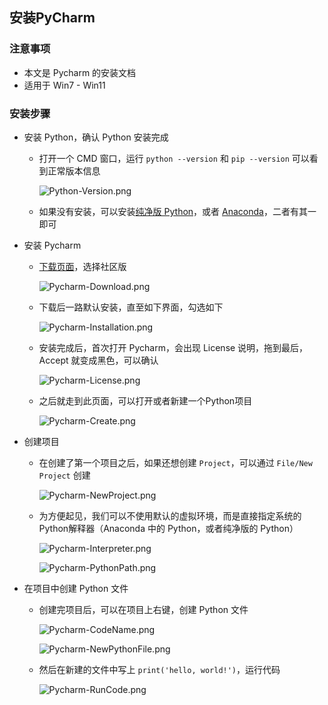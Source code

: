 ## 安装PyCharm

### 注意事项

- 本文是 Pycharm 的安装文档
- 适用于 Win7 - Win11

### 安装步骤

- 安装 Python，确认 Python 安装完成
  - 打开一个 CMD 窗口，运行 `python --version` 和 `pip --version` 可以看到正常版本信息

    ![Python-Version.png](images/9da5527f336948b59f2e5f195552cb61-Python-Version.png)

  - 如果没有安装，可以安装[纯净版 Python](Installation-Python.md)，或者 [Anaconda](Installation-Anaconda.md)，二者有其一即可
- 安装 Pycharm
  - [下载页面](https://www.jetbrains.com/pycharm/download/#section=windows)，选择社区版

    ![Pycharm-Download.png](images/bec937bdec704aee995f610566dcebb0-Pycharm-Download.png)

  - 下载后一路默认安装，直至如下界面，勾选如下

    ![Pycharm-Installation.png](images/bec937bdec704aee995f610566dcebb0-Pycharm-Installation.png)

  - 安装完成后，首次打开 Pycharm，会出现 License 说明，拖到最后，Accept 就变成黑色，可以确认

    ![Pycharm-License.png](images/bec937bdec704aee995f610566dcebb0-Pycharm-License.png)

  - 之后就走到此页面，可以打开或者新建一个Python项目

    ![Pycharm-Create.png](images/bec937bdec704aee995f610566dcebb0-Pycharm-CreateProject.png)

- 创建项目
  - 在创建了第一个项目之后，如果还想创建 `Project`，可以通过 `File/New Project` 创建

    ![Pycharm-NewProject.png](images/bec937bdec704aee995f610566dcebb0-Pycharm-NewProject.png)

  - 为方便起见，我们可以不使用默认的虚拟环境，而是直接指定系统的 Python解释器（Anaconda 中的 Python，或者纯净版的 Python）

    ![Pycharm-Interpreter.png](images/bec937bdec704aee995f610566dcebb0-Pycharm-Interpreter.png)

    ![Pycharm-PythonPath.png](images/bec937bdec704aee995f610566dcebb0-Pycharm-PythonPath.png)

- 在项目中创建 Python 文件
  - 创建完项目后，可以在项目上右键，创建 Python 文件

    ![Pycharm-CodeName.png](images/bec937bdec704aee995f610566dcebb0-Pycharm-NewPythonFile.png)

    ![Pycharm-NewPythonFile.png](images/bec937bdec704aee995f610566dcebb0-Pycharm-CodeName.png)

  - 然后在新建的文件中写上 `print('hello, world!')`，运行代码

    ![Pycharm-RunCode.png](images/bec937bdec704aee995f610566dcebb0-Pycharm-RunCode.png)
